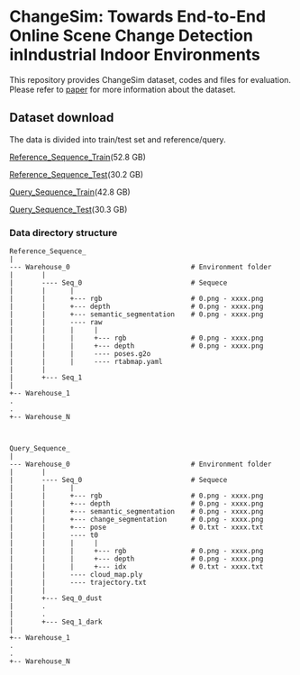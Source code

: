 # ChangeSim: Towards End-to-End Online Scene Change Detection inIndustrial Indoor Environments


This repository provides ChangeSim dataset, codes and files for evaluation. Please refer to [paper](arxiv주소) for more information about the dataset.


## Dataset download

The data is divided into train/test set and reference/query. 

[Reference_Sequence_Train](https://kaistackr-my.sharepoint.com/:u:/g/personal/jhyuk_kaist_ac_kr/Efxa73-liStOkSKpXVC4ARABY11jS0LP8O3HzhOdZ4fNNA?e=aYTREN)(52.8 GB)

[Reference_Sequence_Test](https://kaistackr-my.sharepoint.com/:u:/g/personal/jhyuk_kaist_ac_kr/EQy9p83-nvlMtY90aAnEItkBfJ7-1c3vpAe4dv5xsVlwKA?e=1OAD2l)(30.2 GB)

[Query_Sequence_Train](https://kaistackr-my.sharepoint.com/:u:/g/personal/jhyuk_kaist_ac_kr/EW1W0h1RzEhBrTUn7zcx2vUBw-W0yQ2JZGB2rREdeICEjw?e=0KRm3J)(42.8 GB)

[Query_Sequence_Test](https://kaistackr-my.sharepoint.com/:u:/g/personal/jhyuk_kaist_ac_kr/Ecy15_DweZ9EkNdKOFueMn0Bxsq7XkAYNtgHZ-klPZ9M3A?e=5J9Kd3)(30.3 GB)

### Data directory structure
```
Reference_Sequence_
|
--- Warehouse_0                              # Environment folder
|       |
|       ---- Seq_0                           # Sequece
|       |      |
|       |      +--- rgb                      # 0.png - xxxx.png      
|       |      +--- depth                    # 0.png - xxxx.png
|       |      +--- semantic_segmentation    # 0.png - xxxx.png     
|       |      ---- raw                   
|       |      |     |
|       |      |     +--- rgb                # 0.png - xxxx.png
|       |      |     +--- depth              # 0.png - xxxx.png
|       |      |     ---- poses.g2o 
|       |      |     ---- rtabmap.yaml
|       |
|       +--- Seq_1
|
+-- Warehouse_1
.
.
+-- Warehouse_N



Query_Sequence_
|
--- Warehouse_0                              # Environment folder
|       |
|       ---- Seq_0                           # Sequece
|       |      |
|       |      +--- rgb                      # 0.png - xxxx.png      
|       |      +--- depth                    # 0.png - xxxx.png
|       |      +--- semantic_segmentation    # 0.png - xxxx.png
|       |      +--- change_segmentation      # 0.png - xxxx.png
|       |      +--- pose                     # 0.txt - xxxx.txt
|       |      ---- t0                   
|       |      |     |
|       |      |     +--- rgb                # 0.png - xxxx.png
|       |      |     +--- depth              # 0.png - xxxx.png
|       |      |     +--- idx                # 0.txt - xxxx.txt
|       |      ---- cloud_map.ply
|       |      ---- trajectory.txt
|       |
|       +--- Seq_0_dust
|       .
|       .
|       +--- Seq_1_dark
|
+-- Warehouse_1
.
.
+-- Warehouse_N

